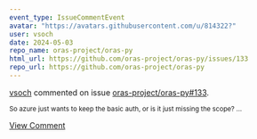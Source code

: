 ```yaml
---
event_type: IssueCommentEvent
avatar: "https://avatars.githubusercontent.com/u/814322?"
user: vsoch
date: 2024-05-03
repo_name: oras-project/oras-py
html_url: https://github.com/oras-project/oras-py/issues/133
repo_url: https://github.com/oras-project/oras-py
---
```


<a href='https://github.com/vsoch' target='_blank'>vsoch</a> commented on issue <a href='https://github.com/oras-project/oras-py/issues/133' target='_blank'>oras-project/oras-py#133</a>.

<small>So azure just wants to keep the basic auth, or is it just missing the scope? ...</small>

<a href='https://github.com/oras-project/oras-py/issues/133' target='_blank'>View Comment</a>